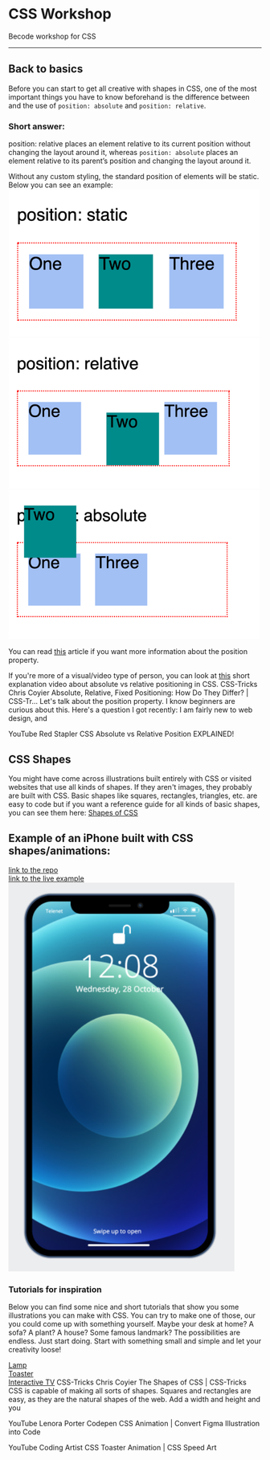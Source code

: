 # CSS Workshop
Becode workshop for CSS

---

## Back to basics

Before you can start to get all creative with shapes in CSS, one of the most important things you have to know beforehand is the difference between and the use of `position: absolute` and `position: relative`.

### Short answer:
position: relative places an element relative to its current position without changing the layout around it, whereas `position: absolute` places an element relative to its parent’s position and changing the layout around it.

Without any custom styling, the standard position of elements will be static. Below you can see an example:
<br>
<img src="pos-static.png" alt="Example position static" width="500px" height="">
<br>
<img src="pos-relative.png" alt="Example position relative" width="500px" height="">
<br>
<img src="pos-absolute.png" alt="Example position absolute" width="500px" height="">

You can read [this](https://css-tricks.com/absolute-relative-fixed-positioining-how-do-they-differ/) article if you want more information about the position property.

If you're more of a visual/video type of person, you can look at [this](https://www.youtube.com/watch?v=3PDQDRJq5Ls) short explanation video about absolute vs relative positioning in CSS.
CSS-Tricks
Chris Coyier
Absolute, Relative, Fixed Positioning: How Do They Differ? | CSS-Tr...
Let's talk about the position property. I know beginners are curious about this. Here's a question I got recently: I am fairly new to web design, and

YouTube
Red Stapler
CSS Absolute vs Relative Position EXPLAINED!

## CSS Shapes

You might have come across illustrations built entirely with CSS or visited websites that use all kinds of shapes. If they aren't images, they probably are built with CSS. Basic shapes like squares, rectangles, triangles, etc. are easy to code but if you want a reference guide for all kinds of basic shapes, you can see them here: [Shapes of CSS](https://css-tricks.com/the-shapes-of-css/)

## Example of an iPhone built with CSS shapes/animations:
[link to the repo](https://github.com/jeremiaverhulst/css-illustrations)
<br>
[link to the live example](https://jeremiaverhulst.github.io/css-illustrations/)
<br>
<img src="iphone_v4.png" alt="iPhone 12" width="450px" height="">

### Tutorials for inspiration

Below you can find some nice and short tutorials that show you some illustrations you can make with CSS. You can try to make one of those, our you could come up with something yourself. Maybe your desk at home? A sofa? A plant? A house? Some famous landmark? The possibilities are endless. Just start doing. Start with something small and simple and let your creativity loose!

[Lamp](https://www.youtube.com/watch?v=69Lb9vIuJoY)
<br>
[Toaster](https://www.youtube.com/watch?v=G0HtHr46Awg&t=9s)
<br>
[Interactive TV](https://www.youtube.com/watch?v=rdjub7lr4C8)
CSS-Tricks
Chris Coyier
The Shapes of CSS | CSS-Tricks
CSS is capable of making all sorts of shapes. Squares and rectangles are easy, as they are the natural shapes of the web. Add a width and height and you

YouTube
Lenora Porter
Codepen CSS Animation | Convert Figma Illustration into Code

YouTube
Coding Artist
CSS Toaster Animation | CSS Speed Art
